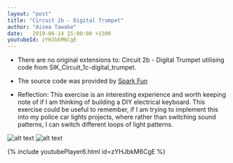 ```yaml
---
layout: "post"
title: "Circuit 2b - Digital Trumpet"
author: "Aisea Tawake"
date:   2019-06-14 15:00:00 +1300
youtubeId: zYHJbkM6CgE
---
```

* There are no original extensions to: Circuit 2b - Digital Trumpet utilising code from SIK_Circuit_1c-digital_trumpet.

* The source code was provided by [Spark Fun](https://learn.sparkfun.com/tutorials/sparkfun-inventors-kit-experiment-guide---v40/circuit-2b-digital-trumpet)
   
* Reflection: This exercise is an interesting experience and worth keeping note of if I am thinking of building a DIY electrical keyboard. This exercise could be useful to remember, if I am trying to implement this into my police car lights projects, where rather than switching sound patterns, I can switch different loops of light patterns.

![alt text](http://kate.ict.op.ac.nz/~tawaab1/Embedded%20Systems%20Portfolio/images/c6.png "image")
![alt text](http://kate.ict.op.ac.nz/~tawaab1/Embedded%20Systems%20Portfolio/images/c6a.png "image")

{% include youtubePlayer6.html id=zYHJbkM6CgE %}